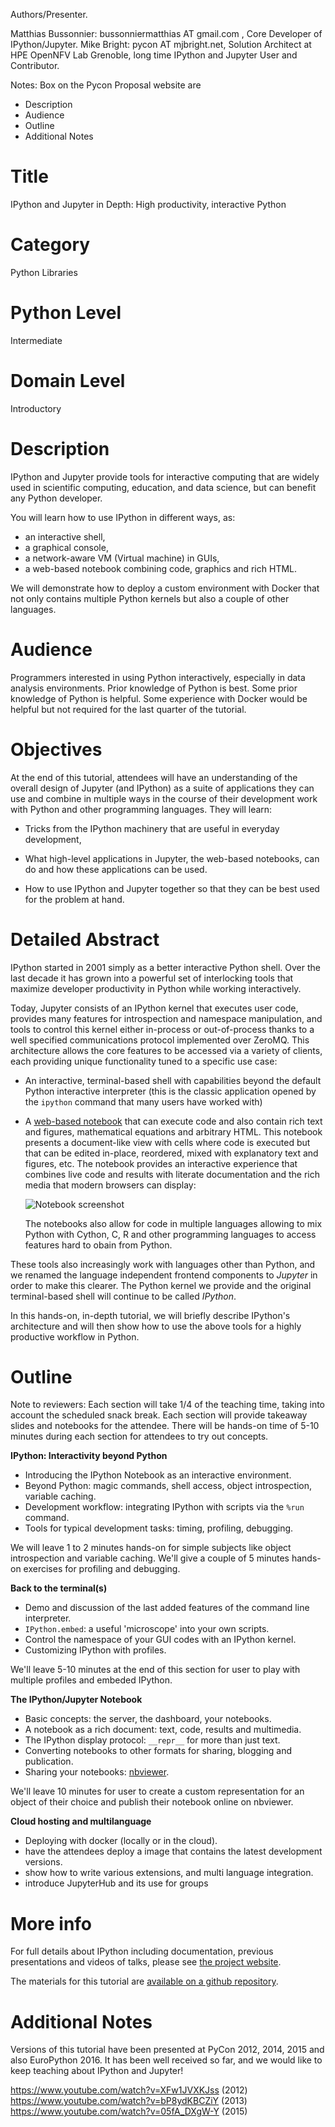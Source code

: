 Authors/Presenter. 

Matthias Bussonnier: bussonniermatthias AT gmail.com , Core Developer of IPython/Jupyter.
Mike Bright: pycon AT mjbright.net,  Solution Architect at HPE OpenNFV Lab Grenoble, long time IPython and Jupyter User and Contributor.

Notes: Box on the Pycon Proposal website are

- Description
- Audience
- Outline
- Additional Notes

# Title

IPython and Jupyter in Depth: High productivity, interactive Python

# Category

Python Libraries

# Python Level

Intermediate

# Domain Level

Introductory

# Description

IPython and Jupyter provide tools for interactive computing that are widely
used in scientific computing, education, and data science, but can benefit any
Python developer.

You will learn how to use IPython in different ways, as:

- an interactive shell,
- a graphical console,
- a network-aware VM (Virtual machine) in GUIs,
- a web-based notebook combining code, graphics and rich HTML.

We will demonstrate how to deploy a custom environment
with Docker that not only contains multiple Python kernels but also a couple
of other languages.

# Audience

Programmers interested in using Python interactively, especially in data
analysis environments. Prior knowledge of Python is best. Some prior knowledge
of Python is helpful. Some experience with Docker would be helpful but not
required for the last quarter of the tutorial.

# Objectives

At the end of this tutorial, attendees will have an understanding of the
overall design of Jupyter (and IPython) as a suite of applications they can use
and combine in multiple ways in the course of their development work with
Python and other programming languages. They will learn:

* Tricks from the IPython machinery that are useful in everyday development,

* What high-level applications in Jupyter, the web-based notebooks, can do and
  how these applications can be used.

* How to use IPython and Jupyter together so that they can be best used for the
  problem at hand.

# Detailed Abstract

IPython started in 2001 simply as a better interactive Python shell. Over the
last decade it has grown into a powerful set of interlocking tools that
maximize developer productivity in Python while working interactively.

Today, Jupyter consists of an IPython kernel that executes user code, provides
many features for introspection and namespace manipulation, and tools to
control this kernel either in-process or out-of-process thanks to a well
specified communications protocol implemented over ZeroMQ. This architecture
allows the core features to be accessed via a variety of clients, each
providing unique functionality tuned to a specific use case:

* An interactive, terminal-based shell with capabilities beyond the default
  Python interactive interpreter (this is the classic application opened by the
  `ipython` command that many users have worked with)

* A [web-based notebook](http://jupyter.org/) that can execute
  code and also contain rich text and figures, mathematical equations and
  arbitrary HTML. This notebook presents a document-like view with cells where
  code is executed but that can be edited in-place, reordered, mixed with
  explanatory text and figures, etc. The notebook provides an interactive
  experience that combines live code and results with literate documentation
  and the rich media that modern browsers can display:

    ![Notebook screenshot](http://jupyter.org/assets/jupyterpreview.png)

  The notebooks also allow for code in multiple languages allowing to mix Python
  with Cython, C, R and other programming languages to access features hard to obain from
  Python.

These tools also increasingly work with languages other than Python, and we
renamed the language independent frontend components to *Jupyter* in order to
make this clearer. The Python kernel we provide and the original terminal-based
shell will continue to be called *IPython*.

In this hands-on, in-depth tutorial, we will briefly describe IPython's
architecture and will then show how to use the above tools for a highly
productive workflow in Python.

# Outline

Note to reviewers: Each section will take 1/4 of the teaching time, taking into
account the scheduled snack break. Each section will provide takeaway slides
and notebooks for the attendee. There will be hands-on time of 5-10 minutes
during each section for attendees to try out concepts.

**IPython: Interactivity beyond Python**

- Introducing the IPython Notebook as an interactive environment.
- Beyond Python: magic commands, shell access, object introspection, variable caching.
- Development workflow: integrating IPython with scripts via the `%run` command.
- Tools for typical development tasks: timing, profiling, debugging.

We will leave 1 to 2 minutes hands-on for simple subjects like object
introspection and variable caching. We'll give a couple of 5 minutes hands-on
exercises for profiling and debugging.

**Back to the terminal(s)**

- Demo and discussion of the last added features of the command line interpreter.
- `IPython.embed`: a useful 'microscope' into your own scripts.
- Control the namespace of your GUI codes with an IPython kernel.
- Customizing IPython with profiles.

We'll leave 5-10 minutes at the end of this section for user to play
with multiple profiles and embeded IPython.

**The IPython/Jupyter Notebook**

- Basic concepts: the server, the dashboard, your notebooks.
- A notebook as a rich document: text, code, results and multimedia.
- The IPython display protocol: `__repr__` for more than just text.
- Converting notebooks to other formats for sharing, blogging and publication.
- Sharing your notebooks: [nbviewer](http://nbviewer.ipython.org).

We'll leave 10 minutes for user to create a custom representation for an object
of their choice and publish their notebook online on nbviewer.

**Cloud hosting and multilanguage**

- Deploying with docker (locally or in the cloud).
- have the attendees deploy a image that contains the latest development versions.
- show how to write various extensions, and multi language integration.
- introduce JupyterHub and its use for groups


# More info

For full details about IPython including documentation, previous presentations
and videos of talks, please see [the project website](http://ipython.org).

The materials for this tutorial are
[available on a github repository](https://github.com/ipython/ipython-in-depth).


# Additional Notes

Versions of this tutorial have been presented at PyCon 2012, 2014, 2015 and also EuroPython 2016. It
has been well received so far, and we would like to keep teaching about
IPython and Jupyter!

https://www.youtube.com/watch?v=XFw1JVXKJss (2012)
https://www.youtube.com/watch?v=bP8ydKBCZiY (2013)
https://www.youtube.com/watch?v=05fA_DXgW-Y (2015)
